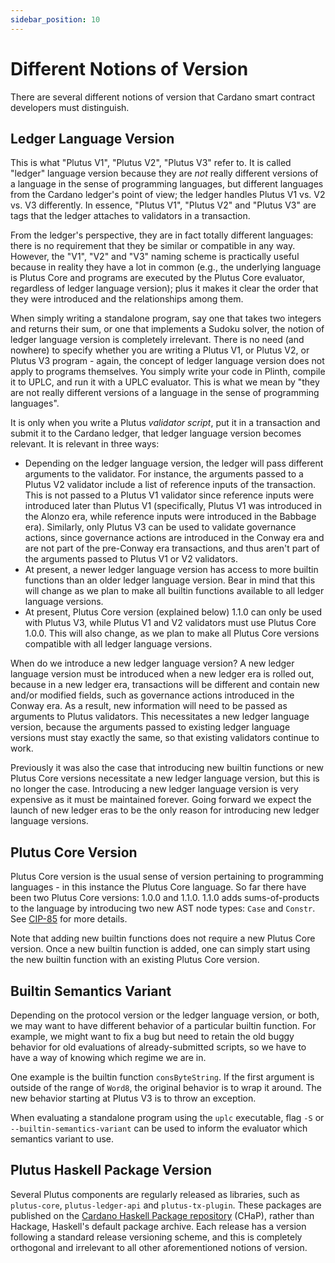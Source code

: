 ```yaml
---
sidebar_position: 10
---
```


# Different Notions of Version

There are several different notions of version that Cardano smart contract developers must distinguish.

## Ledger Language Version

This is what "Plutus V1", "Plutus V2", "Plutus V3" refer to.
It is called "ledger" language version because they are _not_ really different versions of a language in the sense of programming languages, but different languages from the Cardano ledger's point of view; the ledger handles Plutus V1 vs. V2 vs. V3 differently.
In essence, "Plutus V1", "Plutus V2" and "Plutus V3" are tags that the ledger attaches to validators in a transaction.

From the ledger's perspective, they are in fact totally different languages:
there is no requirement that they be similar or compatible in any way.
However, the "V1", "V2" and "V3" naming scheme is practically useful because in reality they have a lot in common (e.g., the underlying language is Plutus Core and programs are executed by the Plutus Core evaluator, regardless of ledger language version); plus it makes it clear the order that they were introduced and the relationships among them.

When simply writing a standalone program, say one that takes two integers and returns their sum, or one that implements a Sudoku solver, the notion of ledger language version is completely irrelevant.
There is no need (and nowhere) to specify whether you are writing a Plutus V1, or Plutus V2, or Plutus V3 program - again, the concept of ledger language version does not apply to programs themselves.
You simply write your code in Plinth, compile it to UPLC, and run it with a UPLC evaluator.
This is what we mean by "they are not really different versions of a language in the sense of programming languages".

It is only when you write a Plutus _validator script_, put it in a transaction and submit it to the Cardano ledger, that ledger language version becomes relevant. It is relevant in three ways:

- Depending on the ledger language version, the ledger will pass different arguments to the validator.
  For instance, the arguments passed to a Plutus V2 validator include a list of reference inputs of the transaction. This is not passed to a Plutus V1 validator since reference inputs were introduced later than Plutus V1 (specifically, Plutus V1 was introduced in the Alonzo era, while reference inputs were introduced in the Babbage era).
  Similarly, only Plutus V3 can be used to validate governance actions, since governance actions are introduced in the Conway era and are not part of the pre-Conway era transactions, and thus aren't part of the arguments passed to Plutus V1 or V2 validators.
- At present, a newer ledger language version has access to more builtin functions than an older ledger language version.
  Bear in mind that this will change as we plan to make all builtin functions available to all ledger language versions.
- At present, Plutus Core version (explained below) 1.1.0 can only be used with Plutus V3, while Plutus V1 and V2 validators must use Plutus Core 1.0.0.
  This will also change, as we plan to make all Plutus Core versions compatible with all ledger language versions.

When do we introduce a new ledger language version?
A new ledger language version must be introduced when a new ledger era is rolled out, because in a new ledger era, transactions will be different and contain new and/or modified fields, such as governance actions introduced in the Conway era.
As a result, new information will need to be passed as arguments to Plutus validators.
This necessitates a new ledger language version, because the arguments passed to existing ledger language versions must stay exactly the same, so that existing validators continue to work.

Previously it was also the case that introducing new builtin functions or new Plutus Core versions necessitate a new ledger language version, but this is no longer the case.
Introducing a new ledger language version is very expensive as it must be maintained forever.
Going forward we expect the launch of new ledger eras to be the only reason for introducing new ledger language versions.

## Plutus Core Version

Plutus Core version is the usual sense of version pertaining to programming languages - in this instance the Plutus Core language.
So far there have been two Plutus Core versions: 1.0.0 and 1.1.0.
1.1.0 adds sums-of-products to the language by introducing two new AST node types: `Case` and `Constr`.
See [CIP-85](https://cips.cardano.org/cip/CIP-0085) for more details.

Note that adding new builtin functions does not require a new Plutus Core version.
Once a new builtin function is added, one can simply start using the new builtin function with an existing Plutus Core version.

## Builtin Semantics Variant

Depending on the protocol version or the ledger language version, or both, we may want to have different behavior of a particular builtin function.
For example, we might want to fix a bug but need to retain the old buggy behavior for old evaluations of already-submitted scripts, so we have to have a way of knowing which regime we are in.

One example is the builtin function `consByteString`.
If the first argument is outside of the range of `Word8`, the original behavior is to wrap it around.
The new behavior starting at Plutus V3 is to throw an exception.

When evaluating a standalone program using the `uplc` executable, flag `-S` or `--builtin-semantics-variant` can be used to inform the evaluator which semantics variant to use.

## Plutus Haskell Package Version

Several Plutus components are regularly released as libraries, such as `plutus-core`, `plutus-ledger-api` and `plutus-tx-plugin`.
These packages are published on the [Cardano Haskell Package repository](https://github.com/IntersectMBO/cardano-haskell-packages) (CHaP), rather than Hackage, Haskell's default package archive.
Each release has a version following a standard release versioning scheme, and this is completely orthogonal and irrelevant to all other aforementioned notions of version.
